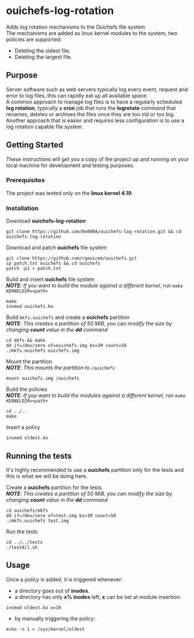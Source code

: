 # ouichefs-log-rotation
Adds log rotation mechanisms to the Ouichefs file system  
The mechanisms are added as linux kernel modules to the system, two policies are supported:
- Deleting the oldest file.
- Deleting the largest file.

## Purpose
Server software such as web servers typically log every event, request and error to log files, this can rapidly eat up all available space.  
A common approach to manage log files is to have a regularly scheduled **log rotation**, typically a **cron** job that runs the **logrotate** command that renames, deletes or archives the files once they are too old or too big.  
Another approach that is easier and requires less configuration is to use a log rotation capable file system.

## Getting Started
These instructions will get you a copy of the project up and running on your local machine for development and testing purposes.

### Prerequisites
The project was tested only on the **linux kernel 4.19**.

### Installation
Download **ouichefs-log-rotation**
```
git clone https://github.com/0x000A/ouichefs-log-rotation.git && cd ouichefs-log-rotation
```
Download and patch **ouichefs** file system
```
git clone https://github.com/rgouicem/ouichefs.git
cp patch.txt ouichefs && cd ouichefs
patch -p1 < patch.txt
```
Build and insert **ouichefs** file system  
***NOTE**: If you want to build the module against a different kernel, run `make KERNELDIR=<path>`*
```
make
insmod ouichefs.ko
```
Build `mkfs.ouichefs` and create a **ouichefs** partition  
***NOTE**: This creates a partition of 50 MiB, you can modify the size by changing **count** value in the **dd** command*
```
cd mkfs && make
dd if=/dev/zero of=ouichefs.img bs=1M count=50
./mkfs.ouichefs ouichefs.img
```
Mount the partition  
***NOTE**: This mounts the partition to `/ouichefs`*
```
mount ouichefs.img /ouichefs
```
Build the policies  
***NOTE**: If you want to build the modules against a different kernel, run `make KERNELDIR=<path>`*
```
cd ../..
make
```
Insert a policy
```
insmod oldest.ko
```
## Running the tests
It's highly recommended to use a **ouichefs** partition only for the tests and this is what we will be doing here.  
  
Create a **ouichefs** partition for the tests.  
***NOTE**: This creates a partition of 50 MiB, you can modify the size by changing **count** value in the **dd** command*
```
cd ouichefs/mkfs
dd if=/dev/zero of=test.img bs=1M count=50
./mkfs.ouichefs test.img
```
Run the tests
```
cd ../../tests
./testAll.sh
```

## Usage
Once a policy is added, it is triggered whenever:
- a directory goes out of **inodes**.
- a directory has only **x% inodes** left, **x** can be set at module insertion:
```
insmod oldest.ko x=10
```
- by manually triggering the policy:
```
echo -n 1 > /sys/kernel/oldest
```
